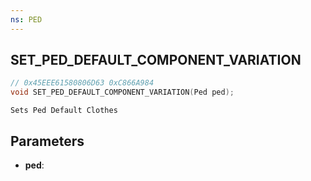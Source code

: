 ```yaml
---
ns: PED
---
```

## SET_PED_DEFAULT_COMPONENT_VARIATION

```c
// 0x45EEE61580806D63 0xC866A984
void SET_PED_DEFAULT_COMPONENT_VARIATION(Ped ped);
```

```
Sets Ped Default Clothes  
```

## Parameters
* **ped**: 

